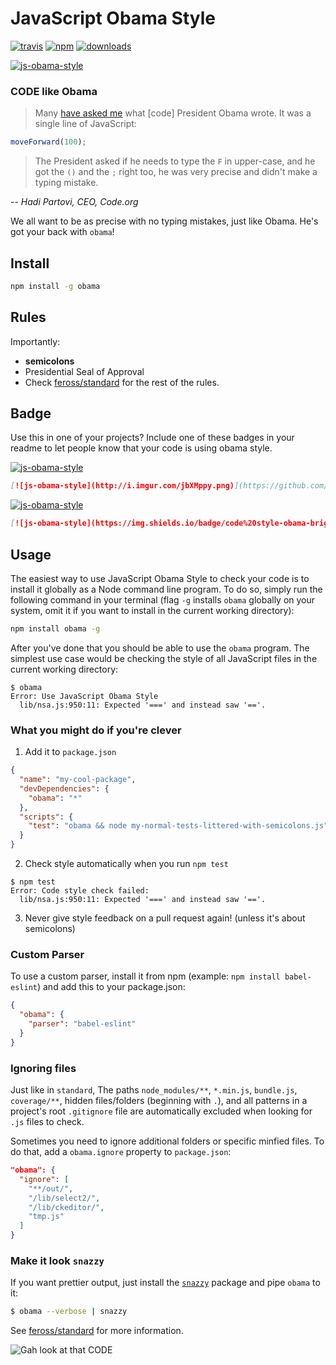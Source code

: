 # JavaScript Obama Style
[![travis][travis-image]][travis-url]
[![npm][npm-image]][npm-url]
[![downloads][downloads-image]][downloads-url]

[![js-obama-style](http://i.imgur.com/yLPk2AQ.png)](https://github.com/rgbkrk/obama)

### CODE like Obama

> Many [have asked me](https://www.quora.com/What-was-the-one-line-JavaScript-that-president-Obama-wrote-as-part-of-the-Hour-of-Code-2014) what [code] President Obama wrote. It was a single line of JavaScript:

```JavaScript
moveForward(100);
```

> The President asked if he needs to type the `F` in upper-case, and he got the `()` and the `;` right too, he was very precise and didn't make a typing mistake.

-- *Hadi Partovi, CEO, Code.org*

We all want to be as precise with no typing mistakes, just like Obama. He's got your back with `obama`!

## Install

```bash
npm install -g obama
```

## Rules

Importantly:

- **semicolons**
- Presidential Seal of Approval
- Check [feross/standard] for the rest of the rules.

## Badge

Use this in one of your projects? Include one of these badges in your readme to
let people know that your code is using obama style.

[![js-obama-style](http://i.imgur.com/jbXMppy.png)](https://github.com/rgbkrk/obama)

```markdown
[![js-obama-style](http://i.imgur.com/jbXMppy.png)](https://github.com/rgbkrk/obama)
```

[![js-obama-style](https://img.shields.io/badge/code%20style-obama-brightgreen.svg?style=flat-square)](https://github.com/rgbkrk/obama)

```markdown
[![js-obama-style](https://img.shields.io/badge/code%20style-obama-brightgreen.svg?style=flat-square)](https://github.com/rgbkrk/obama)
```

## Usage

The easiest way to use JavaScript Obama Style to check your code is to install it
globally as a Node command line program. To do so, simply run the following command in
your terminal (flag `-g` installs `obama` globally on your system, omit it if you want
to install in the current working directory):

```bash
npm install obama -g
```

After you've done that you should be able to use the `obama` program. The simplest use
case would be checking the style of all JavaScript files in the current working directory:

```
$ obama
Error: Use JavaScript Obama Style
  lib/nsa.js:950:11: Expected '===' and instead saw '=='.
```

### What you might do if you're clever

1. Add it to `package.json`

  ```json
  {
    "name": "my-cool-package",
    "devDependencies": {
      "obama": "*"
    },
    "scripts": {
      "test": "obama && node my-normal-tests-littered-with-semicolons.js"
    }
  }
  ```

2. Check style automatically when you run `npm test`

  ```
  $ npm test
  Error: Code style check failed:
    lib/nsa.js:950:11: Expected '===' and instead saw '=='.
  ```

3. Never give style feedback on a pull request again! (unless it's about semicolons)

### Custom Parser
To use a custom parser, install it from npm (example: `npm install
babel-eslint`) and add this to your package.json:

```json
{
  "obama": {
    "parser": "babel-eslint"
  }
}
```

### Ignoring files

Just like in `standard`, The paths `node_modules/**`, `*.min.js`, `bundle.js`, `coverage/**`, hidden files/folders
(beginning with `.`), and all patterns in a project's root `.gitignore` file are
automatically excluded when looking for `.js` files to check.

Sometimes you need to ignore additional folders or specific minfied files. To do that, add
a `obama.ignore` property to `package.json`:

```json
"obama": {
  "ignore": [
    "**/out/",
    "/lib/select2/",
    "/lib/ckeditor/",
    "tmp.js"
  ]
}
```

### Make it look `snazzy`
If you want prettier output, just install the [`snazzy`](https://github.com/feross/snazzy) package and pipe `obama` to it:

```bash
$ obama --verbose | snazzy
```

See [feross/standard] for more information.

![Gah look at that CODE](http://i.imgur.com/Z6HlOOg.png)

[travis-image]: https://img.shields.io/travis/rgbkrk/obama.svg?style=flat-square
[travis-url]: https://travis-ci.org/rgbkrk/obama
[npm-image]: https://img.shields.io/npm/v/obama.svg?style=flat-square
[npm-url]: https://npmjs.org/package/obama
[downloads-image]: https://img.shields.io/npm/dm/obama.svg?style=flat-square
[downloads-url]: https://npmjs.org/package/obama
[feross/standard]: https://github.com/feross/standard
[Flet/semistandard]: https://github.com/Flet/semistandard

